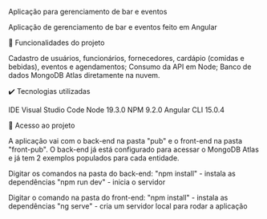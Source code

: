 Aplicação para gerenciamento de bar e eventos

Aplicação de gerenciamento de bar e eventos feito em Angular

🔨 Funcionalidades do projeto

Cadastro de usuários, funcionários, fornecedores, cardápio (comidas e bebidas), eventos e agendamentos;
Consumo da API em Node; 
Banco de dados MongoDB Atlas diretamente na nuvem.

✔️ Tecnologias utilizadas

IDE Visual Studio Code 
Node 19.3.0
NPM 9.2.0
Angular CLI 15.0.4

📁 Acesso ao projeto

A aplicação vai com o back-end na pasta "pub" e o front-end na pasta "front-pub". O back-end já está configurado para acessar o MongoDB Atlas
e já tem 2 exemplos populados para cada entidade.

Digitar os comandos na pasta do back-end:
"npm install" - instala as dependências
"npm run dev" - inicia o servidor

Digitar o comando na pasta do front-end:
"npm install" - instala as dependências
"ng serve" - cria um servidor local para rodar a aplicação


